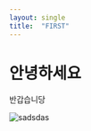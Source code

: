 ```yaml
---
layout: single
title:  "FIRST"
---
```


# 안녕하세요
반갑습니당



![sadsdas](C:\blog\Woog222.github.io\images\2022-06-18-first\sadsdas.PNG)
